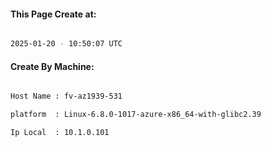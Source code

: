 
   
#### This Page Create at:

```bash

2025-01-20 - 10:50:07 UTC

```

#### Create By Machine:

```bash

Host Name : fv-az1939-531

platform  : Linux-6.8.0-1017-azure-x86_64-with-glibc2.39

Ip Local  : 10.1.0.101

```

